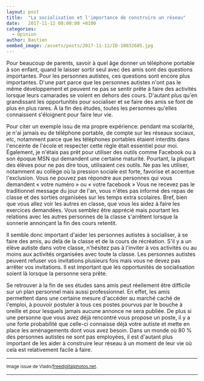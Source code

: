 ```yaml
---
layout: post
title:  "La socialisation et l'importance de construire un réseau"
date:   2017-11-12 08:00:00 +0100
categories:
  - Opinion
author: Bastien
oembed_image: /assets/posts/2017-11-12/ID-10032685.jpg
---
```


Pour beaucoup de parents, savoir à quel âge donner un téléphone portable à son enfant, quand le laisser sortir seul avec des amis sont des questions importantes.
Pour les personnes autistes, ces questions sont encore plus importantes. D'une part parce que les personnes autistes n'ont pas le même développement et peuvent ne pas se sentir prête
à faire des activités lorsque leurs camarades se voient en dehors des cours.
D'autant plus qu'en grandissant les opportunités pour socialiser et se faire des amis se font de plus en plus rares. À la fin des études, toutes les personnes qu'elles  
connaissent s'éloignent pour faire leur vie. 

<amp-img class="center" width="400" height="217" src="/assets/posts/2017-11-12/ID-10032685.jpg" alt="ID-10032685"></amp-img>

Pour citer un exemple issu de ma propre expérience: pendant ma scolarité, je n'ai jamais eu de téléphone portable, de compte sur les réseaux sociaux, etc,
notamment parce que les téléphones portables étaient interdits dans l'enceinte de l'école et respecter cette règle était essentiel pour moi. Également, je n'étais pas prêt 
pour utiliser des outils comme Facebook ou à son époque MSN qui demandent une certaine maturité.
Pourtant, la plupart des élèves pour ne pas dire tous, utilisaient ces outils. Ne pas les utiliser, notamment au collège où la pression sociale est forte, favorise et accentue 
l'exclusion. Vous ne pouvez pas répondre aux personnes qui vous demandent «&nbsp;votre numéro&nbsp;» ou «&nbsp;votre facebook&nbsp;»
Vous ne recevez pas le traditionnel message du jour de l'an, vous n'êtes pas informé des repas de classe et des sorties organisées sur les temps extra scolaires.
Bref, bien que vous allez voir les autres en classe, que vous les aidez à faire les exercices demandées. Vous semblez être apprécié mais pourtant 
les relations avec les autres personnes de la classe s'arrêtent lorsque la sonnerie annonçant la fin des cours retentit.

Il semble donc important d'aider les personnes autistes à socialiser, à se faire des amis, au delà de la classe et de la cours de récréation.
S'il y a un élève autiste dans votre classe, n'hésitez pas à l'inviter à vos activités ou au moins aux activités organisées avec toute la classe.
Les personnes autistes peuvent refuser vos invitations plusieurs fois mais vous ne devez pas arrêter vos invitations. Il est important que les opportunités de socialisation soient là
lorsque la personne sera prête.


Se retrouver à la fin de ses études sans amis peut réellement être difficile sur un plan personnel mais aussi professionnel.
En effet, les amis permettent dans une certaine mesure d'accéder au marché caché de l'emploi, à pouvoir postuler à tous ces postes pourvus par le bouche à oreille et pour lesquels 
jamais aucune annonce ne sera publiée. De plus si une personne que vous avez déjà rencontré vous propose un poste, il y a une forte probabilité que celle-ci connaisse déjà votre
autiste et mette en place les aménagements dont vous avez besoin.
Dans un monde où 80 % des personnes autistes ne sont pas employées, il est d'autant plus important de les aider à construire leur réseau 
à un moment de leur vie où cela est relativement facile à faire.

---
<small>Image issue de Vlado/<a href="http://www.freedigitalphotos.net">freedigitalphotos.net</a>.</small>

---


